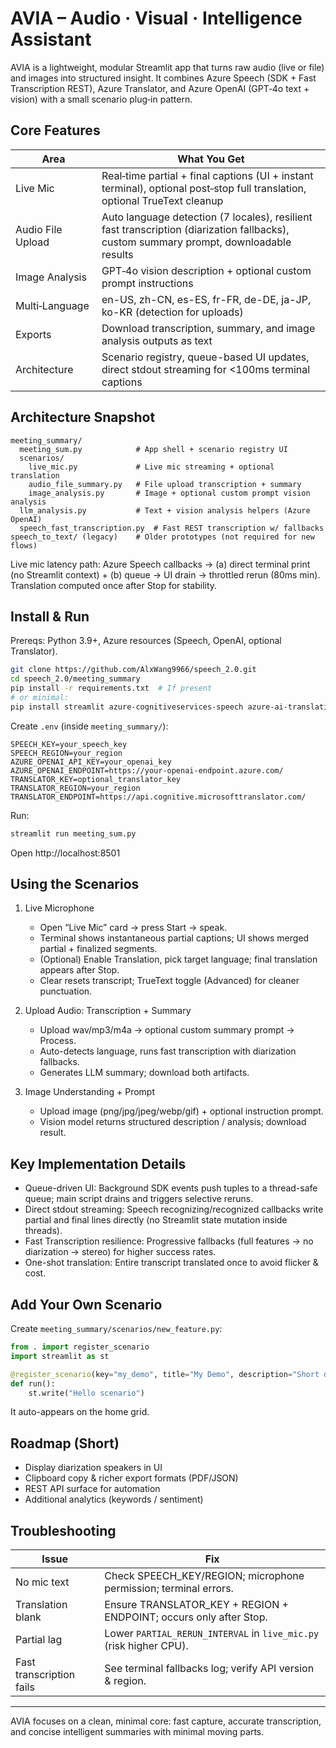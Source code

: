 # AVIA – Audio · Visual · Intelligence Assistant

AVIA is a lightweight, modular Streamlit app that turns raw audio (live or file) and images into structured insight. It combines Azure Speech (SDK + Fast Transcription REST), Azure Translator, and Azure OpenAI (GPT‑4o text + vision) with a small scenario plug‑in pattern.

## Core Features

| Area | What You Get |
|------|--------------|
| Live Mic | Real‑time partial + final captions (UI + instant terminal), optional post‑stop full translation, optional TrueText cleanup |
| Audio File Upload | Auto language detection (7 locales), resilient fast transcription (diarization fallbacks), custom summary prompt, downloadable results |
| Image Analysis | GPT‑4o vision description + optional custom prompt instructions |
| Multi‑Language | en-US, zh-CN, es-ES, fr-FR, de-DE, ja-JP, ko-KR (detection for uploads) |
| Exports | Download transcription, summary, and image analysis outputs as text |
| Architecture | Scenario registry, queue-based UI updates, direct stdout streaming for <100ms terminal captions |

## Architecture Snapshot
```
meeting_summary/
  meeting_sum.py            # App shell + scenario registry UI
  scenarios/
    live_mic.py             # Live mic streaming + optional translation
    audio_file_summary.py   # File upload transcription + summary
    image_analysis.py       # Image + optional custom prompt vision analysis
  llm_analysis.py           # Text + vision analysis helpers (Azure OpenAI)
  speech_fast_transcription.py  # Fast REST transcription w/ fallbacks
speech_to_text/ (legacy)    # Older prototypes (not required for new flows)
```

Live mic latency path: Azure Speech callbacks → (a) direct terminal print (no Streamlit context) + (b) queue → UI drain → throttled rerun (80ms min). Translation computed once after Stop for stability.

## Install & Run

Prereqs: Python 3.9+, Azure resources (Speech, OpenAI, optional Translator).

```bash
git clone https://github.com/AlxWang9966/speech_2.0.git
cd speech_2.0/meeting_summary
pip install -r requirements.txt  # If present
# or minimal:
pip install streamlit azure-cognitiveservices-speech azure-ai-translation openai requests python-dotenv
```

Create `.env` (inside `meeting_summary/`):
```env
SPEECH_KEY=your_speech_key
SPEECH_REGION=your_region
AZURE_OPENAI_API_KEY=your_openai_key
AZURE_OPENAI_ENDPOINT=https://your-openai-endpoint.azure.com/
TRANSLATOR_KEY=optional_translator_key
TRANSLATOR_REGION=your_region
TRANSLATOR_ENDPOINT=https://api.cognitive.microsofttranslator.com/
```

Run:
```bash
streamlit run meeting_sum.py
```
Open http://localhost:8501

## Using the Scenarios

1. Live Microphone
   - Open “Live Mic” card → press Start → speak.
   - Terminal shows instantaneous partial captions; UI shows merged partial + finalized segments.
   - (Optional) Enable Translation, pick target language; final translation appears after Stop.
   - Clear resets transcript; TrueText toggle (Advanced) for cleaner punctuation.

2. Upload Audio: Transcription + Summary
   - Upload wav/mp3/m4a → optional custom summary prompt → Process.
   - Auto-detects language, runs fast transcription with diarization fallbacks.
   - Generates LLM summary; download both artifacts.

3. Image Understanding + Prompt
   - Upload image (png/jpg/jpeg/webp/gif) + optional instruction prompt.
   - Vision model returns structured description / analysis; download result.

## Key Implementation Details

- Queue-driven UI: Background SDK events push tuples to a thread-safe queue; main script drains and triggers selective reruns.
- Direct stdout streaming: Speech recognizing/recognized callbacks write partial and final lines directly (no Streamlit state mutation inside threads).
- Fast Transcription resilience: Progressive fallbacks (full features → no diarization → stereo) for higher success rates.
- One-shot translation: Entire transcript translated once to avoid flicker & cost.

## Add Your Own Scenario
Create `meeting_summary/scenarios/new_feature.py`:
```python
from . import register_scenario
import streamlit as st

@register_scenario(key="my_demo", title="My Demo", description="Short desc.", keywords="Tag")
def run():
    st.write("Hello scenario")
```
It auto-appears on the home grid.

## Roadmap (Short)
- Display diarization speakers in UI
- Clipboard copy & richer export formats (PDF/JSON)
- REST API surface for automation
- Additional analytics (keywords / sentiment)

## Troubleshooting
| Issue | Fix |
|-------|-----|
| No mic text | Check SPEECH_KEY/REGION; microphone permission; terminal errors. |
| Translation blank | Ensure TRANSLATOR_KEY + REGION + ENDPOINT; occurs only after Stop. |
| Partial lag | Lower `PARTIAL_RERUN_INTERVAL` in `live_mic.py` (risk higher CPU). |
| Fast transcription fails | See terminal fallbacks log; verify API version & region. |

---

AVIA focuses on a clean, minimal core: fast capture, accurate transcription, and concise intelligent summaries with minimal moving parts.
